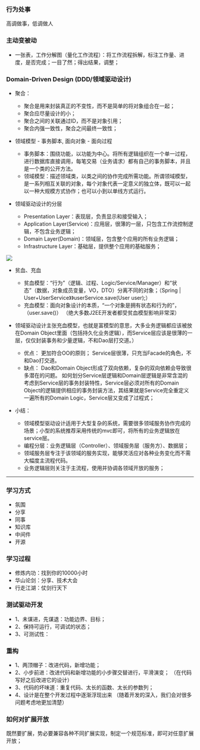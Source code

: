 ### 行为处事
高调做事，低调做人

### 主动变被动
- 一张表，工作分解图（量化工作流程）：将工作流程拆解，标注工作量、进度，是否完成；一目了然；得出结果，调整；

### Domain-Driven Design (DDD/领域驱动设计)

- 聚合：
    - 聚合是用来封装真正的不变性，而不是简单的将对象组合在一起；
    - 聚合应尽量设计的小；
    - 聚合之间的关联通过ID，而不是对象引用；
    - 聚合内强一致性，聚合之间最终一致性；

- 领域模型 - 事务脚本, 面向对象 - 面向过程
    - 事务脚本：围绕功能，以功能为中心。将所有逻辑组织在一个单一过程，进行数据库直接调用，每笔交易（业务请求）都有自己的事务脚本，并且是一个类的公开方法。
    - 领域模型：描述领域类，以类之间的协作完成所需功能。所谓领域模型，是一系列相互关联的对象，每个对象代表一定意义的独立体，既可以一起以一种大规模方式协作；也可以小到以单线方式运行。

- 领域驱动设计的分层
    - Presentation Layer：表现层，负责显示和接受输入；
    - Application Layer(Service)：应用层，很薄的一层，只包含工作流控制逻辑，不包含业务逻辑；
    - Domain Layer(Domain)：领域层，包含整个应用的所有业务逻辑；
    - Infrastructure Layer：基础层，提供整个应用的基础服务；
    
![](http://images.cnitblog.com/i/435188/201406/041031229745840.gif)
    
- 贫血、充血
    - 贫血模型：“行为”（逻辑、过程、Logic/Service/Manager）和“状态”（数据，对象成员变量，VO，DTO）分离不同的对象；（Spring | User+UserService》》userService.save(User user);）
    - 充血模型：面向对象设计的本质，“一个对象是拥有状态和行为的”，（user.save()）
    （绝大多数J2EE开发者都受贫血模型影响非常深）

- 领域驱动设计主张充血模型，也就是富模型的意思，大多业务逻辑都应该被放在Domain Object里面（包括持久化业务逻辑），而Service层应该是很薄的一层，仅仅封装事务和少量逻辑，不和Dao层打交道。）
    - 优点：
        更加符合OO的原则；
        Service层很薄，只充当Facade的角色，不和Dao打交道。
    - 缺点：
        Dao和Domain Object形成了双向依赖，复杂的双向依赖会导致很多潜在的问题。 
        如何划分Service层逻辑和Domain层逻辑是非常含混的
        考虑到Service层的事务封装特性，Service层必须对所有的Domain Object的逻辑提供相应的事务封装方法，其结果就是Service完全重定义一遍所有的Domain Logic，Service层又变成了过程式；

- 小结：
    - 领域模型驱动设计适用于大型复杂的系统，需要很多领域服务协作完成的场景；小型的系统推荐采用传统的mvc即可，将所有的业务逻辑放在service层。
    - 编程分层：业务逻辑层（Controller）、领域服务层（服务方）、数据层；
    - 领域服务层专注于该领域的服务实现，能够灵活应对各种业务变化而不需大幅度主流程代码。
    - 业务逻辑层则关注于主流程，使用并协调各领域开放的服务；
    
---

### 学习方式
- 氛围
- 分享
- 同事
- 知识库
- 中间件
- 开源

### 学习过程
- 修炼内功：找到你的10000小时
- 华山论剑：分享、技术大会
- 行走江湖：仗剑行天下

### 测试驱动开发
- 1、未谋进，先谋退：功能边界、目标；
- 2、保持可运行，可调试的状态；
- 3、可测试性：

### 重构
- 1、两顶帽子：改进代码，新增功能；
- 2、小步前进：改进代码和新增功能的小步骤交替进行，平滑演变；
（在代码写好之后改进它的设计）
- 3、代码的坏味道：重复代码、太长的函数、太长的参数列；
- 4、设计是在整个开发过程中逐渐浮现出来
（随着开发的深入，我们会对很多问题考虑地更加清楚）

### 如何对扩展开放
既然要扩展，势必要兼容各种不同扩展实现，制定一个规范标准，即可对任意扩展开放；
